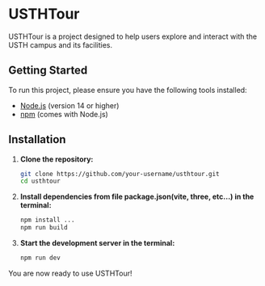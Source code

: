 # USTHTour

USTHTour is a project designed to help users explore and interact with the USTH campus and its facilities.

## Getting Started

To run this project, please ensure you have the following tools installed:

- [Node.js](https://nodejs.org/) (version 14 or higher)
- [npm](https://www.npmjs.com/) (comes with Node.js)

## Installation

1. **Clone the repository:**
    ```bash
    git clone https://github.com/your-username/usthtour.git
    cd usthtour
    ```

2. **Install dependencies from file package.json(vite, three, etc...) in the terminal:**
    ```bash
    npm install ...
    npm run build 
    ```

3. **Start the development server in the terminal:**
    ```bash
    npm run dev
    ```

You are now ready to use USTHTour!